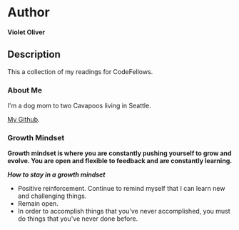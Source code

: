 # Author
**Violet Oliver**

## Description
This a collection of my readings for CodeFellows.

### About Me
I'm a dog mom to two Cavapoos living in Seattle. 

[My Github](https://github.com/violetoliver).

### Growth Mindset

**Growth mindset is where you are constantly pushing yourself to grow and evolve. You are open and flexible to feedback and are constantly learning.**


**_How to stay in a growth mindset_**
* Positive reinforcement. Continue to remind myself that I can learn new and challenging things.
* Remain open.
* In order to accomplish things that you've never accomplished, you must do things that you've never done before.



